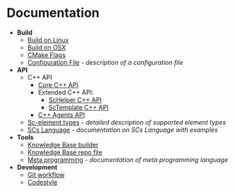 # Documentation

- **Build**
    * [Build on Linux](build/linux-build.md)
    * [Build on OSX](build/osx-build.md)
    * [CMake Flags](build/cmake-flags.md)
    * [Configuration File](build/config.md) - *description of a configuration file*
- **API**
    * C++ API
        * [Core C++ API](sc-memory/api/cpp/core/api.md)
        * Extended C++ API:
            * [ScHelper C++ API](sc-memory/api/cpp/extended/helper-api.md)
            * [ScTemplate C++ API](sc-memory/api/cpp/extended/template-api.md)
        * [C++ Agents API](sc-memory/api/cpp/agents.md)
    * [Sc-element types](sc-memory/api/sc-element-types.md) - *detailed description of supported element types*
    * [SCs Language](scs/scs.md) - *documentation on SCs Language with examples*
- **Tools**
    * [Knowledge Base builder](sc-tools/kb-builder.md)
    * [Knowledge Base repo file](sc-tools/kb-repo-file.md)
    * [Meta programming](sc-tools/cpp-meta.md) - *documentation of meta programming language*
- **Development**
    * [Git workflow](dev/git-workflow.md)
    * [Codestyle](dev/codestyle.md)
